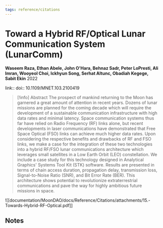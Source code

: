 ```yaml
---
tags: reference/citations
---
```

# Toward a Hybrid RF/Optical Lunar Communication System (LunarComm)

**Waseem Raza, Ethan Abele, John O'Hara, Behnaz Sadr, Peter LoPresti, Ali Imran, Wooyeol Choi, Ickhyun Song, Serhat Altunc, Obadiah Kegege, Sabit Ekin**
2022

link:: 
doi:: 10.1109/MNET.103.2100419

> [!info] Abstract
> The prospect of mankind returning to the Moon has garnered a great amount of attention in recent years. Dozens of lunar missions are planned for the coming decade which will require the development of a sustainable communication infrastructure with high data rates and minimal latency. Space communication systems thus far have relied on Radio Frequency (RF) links alone, but recent developments in laser communications have demonstrated that Free Space Optical (FSO) links can achieve much higher data rates. Upon considering the respective benefits and drawbacks of RF and FSO links, we make a case for the integration of these two technologies into a hybrid RF/FSO lunar communications architecture which leverages small satellites in a Low Earth Orbit (LEO) constellation. We include a case study for this technology designed in Analytical Graphics' Systems Tool Kit (STK) software. Results are presented in terms of chain access duration, propagation delay, transmission loss, Signal-to-Noise Ratio (SNR), and Bit Error Rate (BER). This architecture shows potential to revolutionize extraterrestrial communications and pave the way for highly ambitious future missions in space.


![[documentation/MoonDAO/docs/Reference/Citations/attachments/15.-Towards-Hybrid-RF-Optical.pdf]]
## Notes

